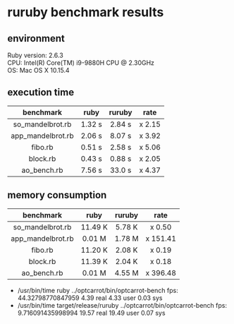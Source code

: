 # ruruby benchmark results

## environment

Ruby version: 2.6.3  
CPU: Intel(R) Core(TM) i9-9880H CPU @ 2.30GHz  
OS: Mac OS X 10.15.4

## execution time

|     benchmark     |  ruby  | ruruby |  rate  |
| :---------------: | :----: | :----: | :----: |
| so_mandelbrot.rb  | 1.32 s | 2.84 s | x 2.15 |
| app_mandelbrot.rb | 2.06 s | 8.07 s | x 3.92 |
|      fibo.rb      | 0.51 s | 2.58 s | x 5.06 |
|     block.rb      | 0.43 s | 0.88 s | x 2.05 |
|    ao_bench.rb    | 7.56 s | 33.0 s | x 4.37 |

## memory consumption

|     benchmark     |  ruby   | ruruby |   rate   |
| :---------------: | :-----: | :----: | :------: |
| so_mandelbrot.rb  | 11.49 K | 5.78 K |  x 0.50  |
| app_mandelbrot.rb | 0.01 M  | 1.78 M | x 151.41 |
|      fibo.rb      | 11.20 K | 2.08 K |  x 0.19  |
|     block.rb      | 11.39 K | 2.04 K |  x 0.18  |
|    ao_bench.rb    | 0.01 M  | 4.55 M | x 396.48 |

- /usr/bin/time ruby ../optcarrot/bin/optcarrot-bench
  fps: 44.32798770847959
  4.39 real 4.33 user 0.03 sys
- /usr/bin/time target/release/ruruby ../optcarrot/bin/optcarrot-bench
  fps: 9.716091435998994
  19.57 real 19.49 user 0.07 sys
